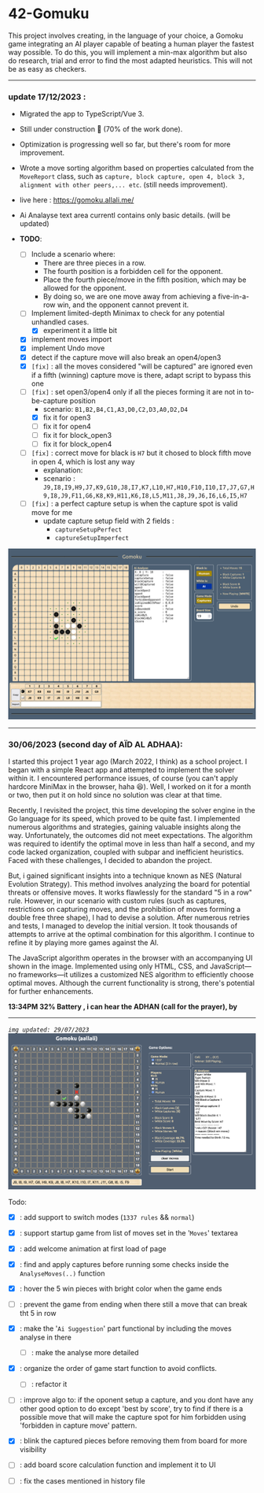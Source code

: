 # 42-Gomuku
This project involves creating, in the language of your choice, a Gomoku game integrating an AI player capable of beating a human player the fastest way possible. To do this, you will implement a min-max algorithm but also do research, trial and error to find the most adapted heuristics. This will not be as easy as checkers. 

---

### update 17/12/2023 :
- Migrated the app to TypeScript/Vue 3.
- Still under construction 🚧 (70% of the work done).
- Optimization is progressing well so far, but there's room for more improvement.
- Wrote a move sorting algorithm based on properties calculated from the `MoveReport` class, such as `capture, block capture, open 4, block 3, alignment with other peers,... etc`. (still needs improvement).

- live here : https://gomoku.allali.me/
- Ai Analayse text area currentl contains only basic details. (will be updated)
- **TODO**:
    - [ ] Include a scenario where:
        - There are three pieces in a row.
        - The fourth position is a forbidden cell for the opponent.
        - Place the fourth piece/move in the fifth position, which may be allowed for the opponent.
        - By doing so, we are one move away from achieving a five-in-a-row win, and the opponent cannot prevent it.
    - [ ] Implement limited-depth Minimax to check for any potential unhandled cases.
        - [x] experiment it a little bit
    - [x] implement moves import
    - [x] implement Undo move
    - [x] detect if the capture move will also break an open4/open3
    - [x] `[fix]` : all the moves considered "will be captured" are ignored even if a fifth (winning) capture move is there, adapt script to bypass this one
    - [ ] `[fix]` : set open3/open4 only if all the pieces forming it are not in to-be-capture position
        - scenario: `B1,B2,B4,C1,A3,D0,C2,D3,A0,D2,D4`
        - [x] fix it for open3
        - [ ] fix it for open4
        - [ ] fix it for block_open3
        - [ ] fix it for block_open4
    - [ ] `[fix]` : correct move for black is `H7` but it chosed to block fifth move in open 4, which is lost any way
        - explanation: 
        - scenario : `J9,I8,I9,H9,J7,K9,G10,J8,I7,K7,L10,H7,H10,F10,I10,I7,J7,G7,H9,I8,J9,F11,G6,K8,K9,H11,K6,I8,L5,M11,J8,J9,J6,I6,L6,I5,H7`
    - [ ] `[fix]` : a perfect capture setup is when the capture spot is valid move for me
        - update capture setup field with 2 fields :
            - `captureSetupPerfect`
            - `captureSetupImperfect`

<img src="./ressources/gomoku-ts-v1.2.png">

---
### 30/06/2023 (second day of AÏD AL ADHAA):

I started this project 1 year ago (March 2022, I think) as a school project. I began with a simple React app and attempted to implement the solver within it. I encountered performance issues, of course (you can't apply hardcore MiniMax in the browser, haha 😆). 
Well, I worked on it for a month or two, then put it on hold since no solution was clear at that time.


Recently, I revisited the project, this time developing the solver engine in the Go language for its speed, which proved to be quite fast. I implemented numerous algorithms and strategies, gaining valuable insights along the way. Unfortunately, the outcomes did not meet expectations. The algorithm was required to identify the optimal move in less than half a second, and my code lacked organization, coupled with subpar and inefficient heuristics. Faced with these challenges, I decided to abandon the project. 
 
But, i gained significant insights into a technique known as NES (Natural Evolution Strategy). This method involves analyzing the board for potential threats or offensive moves. It works flawlessly for the standard "5 in a row" rule. However, in our scenario with custom rules (such as captures, restrictions on capturing moves, and the prohibition of moves forming a double free three shape), I had to devise a solution. After numerous retries and tests, I managed to develop the initial version. It took thousands of attempts to arrive at the optimal combination for this algorithm. I continue to refine it by playing more games against the AI.

The JavaScript algorithm operates in the browser with an accompanying UI shown in the image. Implemented using only HTML, CSS, and JavaScript—no frameworks—it utilizes a customized NES algorithm to efficiently choose optimal moves. Although the current functionality is strong, there's potential for further enhancements.

**13:34PM 32% Battery , i can hear the ADHAN (call for the prayer), by**

---
*`img updated: 29/07/2023`*
<img src="./ressources/gomoku-web-v4.1.png">

Todo:
- [x] : add support to switch modes (`1337 rules` && `normal`)
- [x] : support startup game from list of moves set in the '`Moves`' textarea
- [x] : add welcome animation at first load of page
- [x] : find and apply captures before running some checks inside the `AnalyseMoves(..)` function
- [x] : hover the 5 win pieces with bright color when the game ends
- [ ] : prevent the game from ending when there still a move that can break tht 5 in row
- [x] : make the '`Ai Suggestion`' part functional by including the moves analyse in there
    - [ ] : make the analyse more detailed
- [x] : organize the order of game start function to avoid conflicts.
    - [ ] : refactor it
- [ ] : improve algo to: if the oponent setup a capture, and you dont have any other good option to do except 'best by score', try to find if there is a possible move that will make the capture spot for him forbidden using 'forbidden in capture move' pattern.
- [x] : blink the captured pieces before removing them from board for more visibility
- [ ] : add board score calculation function and implement it to UI
- [ ] : fix the cases mentioned in history file 

